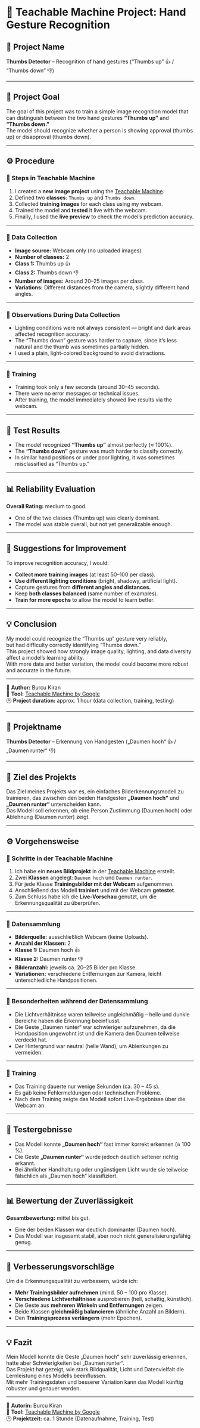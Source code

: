 # 🧠 Teachable Machine Project: Hand Gesture Recognition

## 🎯 Project Name
**Thumbs Detector** – Recognition of hand gestures (“Thumbs up” 👍 / “Thumbs down” 👎)

---

## 📝 Project Goal
The goal of this project was to train a simple image recognition model that can distinguish between the two hand gestures **“Thumbs up”** and **“Thumbs down.”**  
The model should recognize whether a person is showing approval (thumbs up) or disapproval (thumbs down).

---

## ⚙️ Procedure

### 🔹 Steps in Teachable Machine
1. I created a **new image project** using the [Teachable Machine](https://teachablemachine.withgoogle.com/).  
2. Defined two **classes**: `Thumbs up` and `Thumbs down`.  
3. Collected **training images** for each class using my webcam.  
4. Trained the model and **tested** it live with the webcam.  
5. Finally, I used the **live preview** to check the model’s prediction accuracy.

---

### 🔹 Data Collection
- **Image source:** Webcam only (no uploaded images).  
- **Number of classes:** 2  
- **Class 1:** Thumbs up 👍  
- **Class 2:** Thumbs down 👎  
- **Number of images:** Around 20–25 images per class.  
- **Variations:** Different distances from the camera, slightly different hand angles.  

---

### 🔹 Observations During Data Collection
- Lighting conditions were not always consistent — bright and dark areas affected recognition accuracy.  
- The “Thumbs down” gesture was harder to capture, since it’s less natural and the thumb was sometimes partially hidden.  
- I used a plain, light-colored background to avoid distractions.  

---

### 🔹 Training
- Training took only a few seconds (around 30–45 seconds).  
- There were no error messages or technical issues.  
- After training, the model immediately showed live results via the webcam.

---

## 🔬 Test Results

- The model recognized **“Thumbs up”** almost perfectly (≈ 100%).  
- The **“Thumbs down”** gesture was much harder to classify correctly.  
- In similar hand positions or under poor lighting, it was sometimes misclassified as “Thumbs up.”  

---

## 📊 Reliability Evaluation
**Overall Rating:** medium to good.  
- One of the two classes (Thumbs up) was clearly dominant.  
- The model was stable overall, but not yet generalizable enough.  

---

## 🚀 Suggestions for Improvement
To improve recognition accuracy, I would:
- **Collect more training images** (at least 50–100 per class).  
- **Use different lighting conditions** (bright, shadowy, artificial light).  
- Capture gestures from **different angles and distances.**  
- Keep **both classes balanced** (same number of examples).  
- **Train for more epochs** to allow the model to learn better.  

---

## 💡 Conclusion
My model could recognize the “Thumbs up” gesture very reliably,  
but had difficulty correctly identifying “Thumbs down.”  
This project showed how strongly image quality, lighting, and data diversity affect a model’s learning ability.  
With more data and better variation, the model could become more robust and accurate in the future.

---

📅 **Author:** Burcu Kiran  
🧩 **Tool:** [Teachable Machine by Google](https://teachablemachine.withgoogle.com/)  
🕒 **Project duration:** approx. 1 hour (data collection, training, testing)



-----------------------------------------------------------------------------------------------------------------------------------------------------------------------------


## 🎯 Projektname
**Thumbs Detector** – Erkennung von Handgesten („Daumen hoch“ 👍 / „Daumen runter“ 👎)

---

## 📝 Ziel des Projekts
Das Ziel meines Projekts war es, ein einfaches Bilderkennungsmodell zu trainieren, das zwischen den beiden Handgesten **„Daumen hoch“** und **„Daumen runter“** unterscheiden kann.  
Das Modell soll erkennen, ob eine Person Zustimmung (Daumen hoch) oder Ablehnung (Daumen runter) zeigt.

---

## ⚙️ Vorgehensweise

### 🔹 Schritte in der Teachable Machine
1. Ich habe ein **neues Bildprojekt** in der [Teachable Machine](https://teachablemachine.withgoogle.com/) erstellt.  
2. Zwei **Klassen** angelegt: `Daumen hoch` und `Daumen runter`.  
3. Für jede Klasse **Trainingsbilder mit der Webcam** aufgenommen.  
4. Anschließend das Modell **trainiert** und mit der Webcam **getestet**.  
5. Zum Schluss habe ich die **Live-Vorschau** genutzt, um die Erkennungsqualität zu überprüfen.

---

### 🔹 Datensammlung
- **Bilderquelle:** ausschließlich Webcam (keine Uploads).  
- **Anzahl der Klassen:** 2  
- **Klasse 1:** Daumen hoch 👍  
- **Klasse 2:** Daumen runter 👎  
- **Bilderanzahl:** jeweils ca. 20–25 Bilder pro Klasse.  
- **Variationen:** verschiedene Entfernungen zur Kamera, leicht unterschiedliche Handpositionen.  

---

### 🔹 Besonderheiten während der Datensammlung
- Die Lichtverhältnisse waren teilweise ungleichmäßig – helle und dunkle Bereiche haben die Erkennung beeinflusst.  
- Die Geste „Daumen runter“ war schwieriger aufzunehmen, da die Handposition ungewohnt ist und die Kamera den Daumen teilweise verdeckt hat.  
- Der Hintergrund war neutral (helle Wand), um Ablenkungen zu vermeiden.  

---

### 🔹 Training
- Das Training dauerte nur wenige Sekunden (ca. 30 – 45 s).  
- Es gab keine Fehlermeldungen oder technischen Probleme.  
- Nach dem Training zeigte das Modell sofort Live-Ergebnisse über die Webcam an.

---

## 🔬 Testergebnisse

- Das Modell konnte **„Daumen hoch“** fast immer korrekt erkennen (≈ 100 %).  
- Die Geste **„Daumen runter“** wurde jedoch deutlich seltener richtig erkannt.  
- Bei ähnlicher Handhaltung oder ungünstigem Licht wurde sie teilweise fälschlich als „Daumen hoch“ klassifiziert.  

---

## 📊 Bewertung der Zuverlässigkeit
**Gesamtbewertung:** mittel bis gut.  
- Eine der beiden Klassen war deutlich dominanter (Daumen hoch).  
- Das Modell war insgesamt stabil, aber noch nicht generalisierungsfähig genug.  

---

## 🚀 Verbesserungsvorschläge
Um die Erkennungsqualität zu verbessern, würde ich:
- **Mehr Trainingsbilder aufnehmen** (mind. 50 – 100 pro Klasse).  
- **Verschiedene Lichtverhältnisse** ausprobieren (hell, schattig, künstlich).  
- Die Geste aus **mehreren Winkeln und Entfernungen** zeigen.  
- Beide Klassen **gleichmäßig balancieren** (ähnliche Anzahl an Bildern).  
- Den **Trainingsprozess verlängern** (mehr Epochen).  

---

## 💡 Fazit
Mein Modell konnte die Geste „Daumen hoch“ sehr zuverlässig erkennen,  
hatte aber Schwierigkeiten bei „Daumen runter“.  
Das Projekt hat gezeigt, wie stark Bildqualität, Licht und Datenvielfalt die Lernleistung eines Modells beeinflussen.  
Mit mehr Trainingsdaten und besserer Variation kann das Modell künftig robuster und genauer werden.

---

📅 **Autorin:** Burcu Kiran  
🧩 **Tool:** [Teachable Machine by Google](https://teachablemachine.withgoogle.com/)  
🕒 **Projektzeit:** ca. 1 Stunde (Datenaufnahme, Training, Test)
